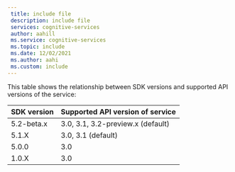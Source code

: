 ```yaml
---
 title: include file
 description: include file
 services: cognitive-services
 author: aahill
 ms.service: cognitive-services
 ms.topic: include
 ms.date: 12/02/2021
 ms.author: aahi
 ms.custom: include
---
```


This table shows the relationship between SDK versions and supported API versions of the service:

|SDK version  |Supported API version of service  |
|---------|---------|
|5.2-beta.x     | 3.0, 3.1, 3.2-preview.x (default)       |
|5.1.X     | 3.0, 3.1 (default)       |
|5.0.0    | 3.0       |
|1.0.X    | 3.0      |
